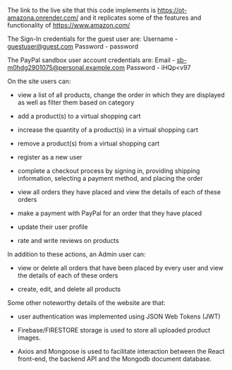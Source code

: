 The link to the live site that this code implements is https://ot-amazona.onrender.com/ and it replicates some of the features and functionality of https://www.amazon.com/

The Sign-In credentials for the guest user are:
Username - guestuser@guest.com
Password - password

The PayPal sandbox user account credentials are: 
Email - sb-m0hdg2901075@personal.example.com
Password - iHQp<v97

On the site users can:

-	view a list of all products, change the order in which they are displayed as well as filter them based on category

-	add a product(s) to a virtual shopping cart

-	increase the quantity of a product(s) in a virtual shopping cart

-	remove a product(s) from a virtual shopping cart

-	register as a new user

-	complete a checkout process by signing in, providing shipping information, selecting a payment method, and placing the order

-	view all orders they have placed and view the details of each of these orders

-	make a payment with PayPal for an order that they have placed 

-	update their user profile

-	rate and write reviews on products

In addition to these actions, an Admin user can:

-	view or delete all orders that have been placed by every user and view the details of each of these orders

-	create, edit, and delete all products 

Some other noteworthy details of the website are that: 

-	user authentication was implemented using JSON Web Tokens (JWT) 

-	Firebase/FIRESTORE storage is used to store all uploaded product images. 

-	Axios and Mongoose is used to facilitate interaction between the React front-end, the backend API and the Mongodb document database.
